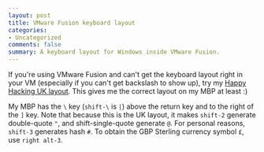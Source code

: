 ```yaml
---
layout: post
title: VMware Fusion keyboard layout
categories:
- Uncategorized
comments: false
summary: A keyboard layout for Windows inside VMware Fusion.
---
```

If you're using VMware Fusion and can't get the keyboard layout right in your VM (especially if you can't get backslash to show up), try my [Happy Hacking UK layout](/code/happy-hacking-uk-layout). This gives me the correct layout on my MBP at least :)

My MBP has the `\` key (`shift-\` is `|`) above the return key and to the right of the `]` key. Note that because this is the UK layout, it makes `shift-2` generate double-quote `"`, and shift-single-quote generate `@`. For personal reasons, `shift-3` generates hash `#`. To obtain the GBP Sterling currency symbol `£`, use `right alt-3`.
